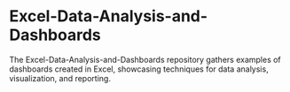 # Excel-Data-Analysis-and-Dashboards
The Excel-Data-Analysis-and-Dashboards repository gathers examples of dashboards created in Excel, showcasing techniques for data analysis, visualization, and reporting.
